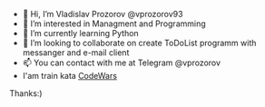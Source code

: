 - 👋 Hi, I’m Vladislav Prozorov @vprozorov93
- 👀 I’m interested in Managment and Programming
- 🌱 I’m currently learning Python
- 💞️ I’m looking to collaborate on create ToDoList programm with messanger and e-mail client 
- 📫 You can contact with me at Telegram @vprozorov
- I'am train kata [CodeWars](https://www.codewars.com/users/vprozorov93)

Thanks:)
